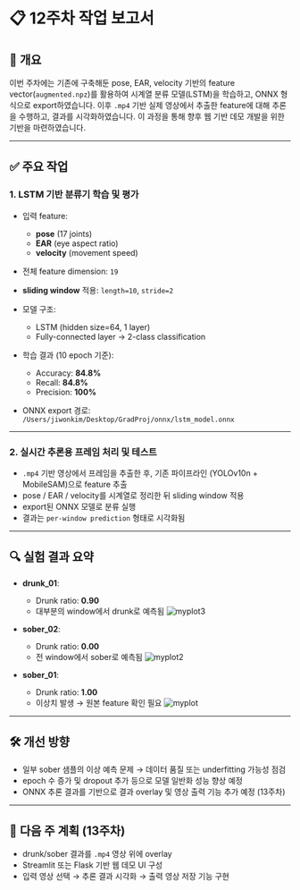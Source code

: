 # 📋 12주차 작업 보고서

## 🧩 개요

이번 주차에는 기존에 구축해둔 pose, EAR, velocity 기반의 feature vector(`augmented.npz`)를 활용하여 시계열 분류 모델(LSTM)을 학습하고, ONNX 형식으로 export하였습니다. 이후 `.mp4` 기반 실제 영상에서 추출한 feature에 대해 추론을 수행하고, 결과를 시각화하였습니다. 이 과정을 통해 향후 웹 기반 데모 개발을 위한 기반을 마련하였습니다.

---

## ✅ 주요 작업

### 1. LSTM 기반 분류기 학습 및 평가

- 입력 feature:  
  - **pose** (17 joints)  
  - **EAR** (eye aspect ratio)  
  - **velocity** (movement speed)  
- 전체 feature dimension: `19`
- **sliding window** 적용: `length=10`, `stride=2`
- 모델 구조:
  - LSTM (hidden size=64, 1 layer)
  - Fully-connected layer → 2-class classification
- 학습 결과 (10 epoch 기준):
  - Accuracy: **84.8%**
  - Recall: **84.8%**
  - Precision: **100%**

- ONNX export 경로:
  `/Users/jiwonkim/Desktop/GradProj/onnx/lstm_model.onnx`

---

### 2. 실시간 추론용 프레임 처리 및 테스트

- `.mp4` 기반 영상에서 프레임을 추출한 후, 기존 파이프라인 (YOLOv10n + MobileSAM)으로 feature 추출
- pose / EAR / velocity를 시계열로 정리한 뒤 sliding window 적용
- export된 ONNX 모델로 분류 실행
- 결과는 `per-window prediction` 형태로 시각화됨



---

## 🔍 실험 결과 요약

- **drunk_01**:
  - Drunk ratio: **0.90**
  - 대부분의 window에서 drunk로 예측됨
![myplot3](https://github.com/user-attachments/assets/c9c6d781-26e3-4fbb-a9f2-64c14bded886)

- **sober_02**:
  - Drunk ratio: **0.00**
  - 전 window에서 sober로 예측됨
![myplot2](https://github.com/user-attachments/assets/4ae665d5-ff54-4a11-81cb-2c9f5052f99d)

- **sober_01**:
  - Drunk ratio: **1.00**
  - 이상치 발생 → 원본 feature 확인 필요
![myplot](https://github.com/user-attachments/assets/183264e9-98ed-46f2-8717-f6a3e8a67dae)

---

## 🛠️ 개선 방향

- 일부 sober 샘플의 이상 예측 문제 → 데이터 품질 또는 underfitting 가능성 점검
- epoch 수 증가 및 dropout 추가 등으로 모델 일반화 성능 향상 예정
- ONNX 추론 결과를 기반으로 결과 overlay 및 영상 출력 기능 추가 예정 (13주차)

---

## 🎯 다음 주 계획 (13주차)

- drunk/sober 결과를 `.mp4` 영상 위에 overlay
- Streamlit 또는 Flask 기반 웹 데모 UI 구성
- 입력 영상 선택 → 추론 결과 시각화 → 출력 영상 저장 기능 구현
